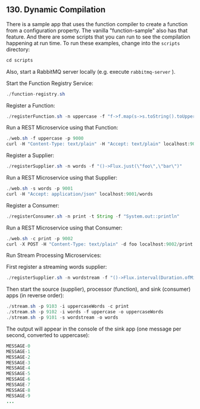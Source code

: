 ## 130. Dynamic Compilation

There is a sample app that uses the function compiler to create a function from a configuration property. The vanilla "function-sample" also has that feature. And there are some scripts that you can run to see the compilation happening at run time. To run these examples, change into the  `scripts`  directory:

```java
cd scripts
```

Also, start a RabbitMQ server locally (e.g. execute  `rabbitmq-server` ).

Start the Function Registry Service:

```java
./function-registry.sh
```

Register a Function:

```java
./registerFunction.sh -n uppercase -f "f->f.map(s->s.toString().toUpperCase())"
```

Run a REST Microservice using that Function:

```java
./web.sh -f uppercase -p 9000
curl -H "Content-Type: text/plain" -H "Accept: text/plain" localhost:9000/uppercase -d foo
```

Register a Supplier:

```java
./registerSupplier.sh -n words -f "()->Flux.just(\"foo\",\"bar\")"
```

Run a REST Microservice using that Supplier:

```java
./web.sh -s words -p 9001
curl -H "Accept: application/json" localhost:9001/words
```

Register a Consumer:

```java
./registerConsumer.sh -n print -t String -f "System.out::println"
```

Run a REST Microservice using that Consumer:

```java
./web.sh -c print -p 9002
curl -X POST -H "Content-Type: text/plain" -d foo localhost:9002/print
```

Run Stream Processing Microservices:

First register a streaming words supplier:

```java
./registerSupplier.sh -n wordstream -f "()->Flux.interval(Duration.ofMillis(1000)).map(i->\"message-\"+i)"
```

Then start the source (supplier), processor (function), and sink (consumer) apps (in reverse order):

```java
./stream.sh -p 9103 -i uppercaseWords -c print
./stream.sh -p 9102 -i words -f uppercase -o uppercaseWords
./stream.sh -p 9101 -s wordstream -o words
```

The output will appear in the console of the sink app (one message per second, converted to uppercase):

```java
MESSAGE-0
MESSAGE-1
MESSAGE-2
MESSAGE-3
MESSAGE-4
MESSAGE-5
MESSAGE-6
MESSAGE-7
MESSAGE-8
MESSAGE-9
...
```
